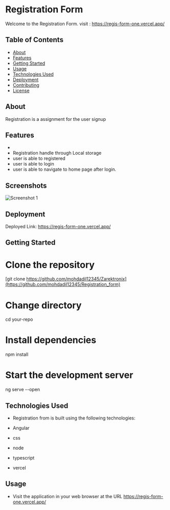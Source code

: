 # Registration Form

Welcome to the Registration Form.
visit : https://regis-form-one.vercel.app/

## Table of Contents

- [About](#about)
- [Features](#features)
- [Getting Started](#getting-started)
- [Usage](#usage)
- [Technologies Used](#technologies-used)
- [Deployment](#deployment)
- [Contributing](#contributing)
- [License](#license)

## About

Registration is a assignment for the user signup

## Features

-
- Registration handle through Local storage
- user is able to registered
- user is able to login
- user is able to navigate to home page after login.


## Screenshots

![Screenshot 1](..regis_form/../assets/login1.png)





## Deployment

Deployed Link: https://regis-form-one.vercel.app/

## Getting Started

# Clone the repository

[git clone https://github.com/mohdadil12345/Zarektronix](https://github.com/mohdadil12345/Registration_form)

# Change directory

cd your-repo

# Install dependencies

npm install

# Start the development server

ng serve --open

## Technologies Used

- Registration from   is built using the following technologies:

- Angular
- css
- node
- typescript
- vercel

## Usage

- Visit the application in your web browser at the URL https://regis-form-one.vercel.app/
